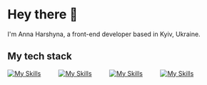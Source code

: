# Hey there 👋 
I'm Anna Harshyna, a front-end developer based in Kyiv, Ukraine.

## My tech stack
[![My Skills](https://skillicons.dev/icons?i=html,css)](https://skillicons.dev) &nbsp;&nbsp;&nbsp;&nbsp;&nbsp;&nbsp;&nbsp;&nbsp; 
[![My Skills](https://skillicons.dev/icons?i=js,ts)](https://skillicons.dev) 
&nbsp;&nbsp;&nbsp;&nbsp;&nbsp;&nbsp;&nbsp;&nbsp;
[![My Skills](https://skillicons.dev/icons?i=nodejs,react,next,graphql)](https://skillicons.dev) &nbsp;&nbsp;&nbsp;&nbsp;&nbsp;&nbsp;&nbsp;&nbsp;
[![My Skills](https://skillicons.dev/icons?i=materialui,tailwind,sass)](https://skillicons.dev) &nbsp;&nbsp;&nbsp;&nbsp;&nbsp;&nbsp;&nbsp;&nbsp;
